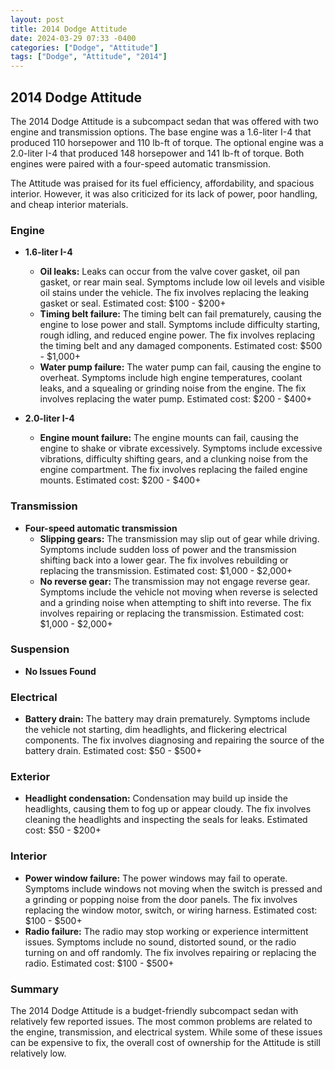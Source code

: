 ```yaml
---
layout: post
title: 2014 Dodge Attitude
date: 2024-03-29 07:33 -0400
categories: ["Dodge", "Attitude"]
tags: ["Dodge", "Attitude", "2014"]
---
```

## 2014 Dodge Attitude

The 2014 Dodge Attitude is a subcompact sedan that was offered with two engine and transmission options. The base engine was a 1.6-liter I-4 that produced 110 horsepower and 110 lb-ft of torque. The optional engine was a 2.0-liter I-4 that produced 148 horsepower and 141 lb-ft of torque. Both engines were paired with a four-speed automatic transmission.

The Attitude was praised for its fuel efficiency, affordability, and spacious interior. However, it was also criticized for its lack of power, poor handling, and cheap interior materials.

### Engine

- **1.6-liter I-4**
  - **Oil leaks:** Leaks can occur from the valve cover gasket, oil pan gasket, or rear main seal. Symptoms include low oil levels and visible oil stains under the vehicle. The fix involves replacing the leaking gasket or seal. Estimated cost: $100 - $200+
  - **Timing belt failure:** The timing belt can fail prematurely, causing the engine to lose power and stall. Symptoms include difficulty starting, rough idling, and reduced engine power. The fix involves replacing the timing belt and any damaged components. Estimated cost: $500 - $1,000+
  - **Water pump failure:** The water pump can fail, causing the engine to overheat. Symptoms include high engine temperatures, coolant leaks, and a squealing or grinding noise from the engine. The fix involves replacing the water pump. Estimated cost: $200 - $400+

- **2.0-liter I-4**
  - **Engine mount failure:** The engine mounts can fail, causing the engine to shake or vibrate excessively. Symptoms include excessive vibrations, difficulty shifting gears, and a clunking noise from the engine compartment. The fix involves replacing the failed engine mounts. Estimated cost: $200 - $400+

### Transmission

- **Four-speed automatic transmission**
  - **Slipping gears:** The transmission may slip out of gear while driving. Symptoms include sudden loss of power and the transmission shifting back into a lower gear. The fix involves rebuilding or replacing the transmission. Estimated cost: $1,000 - $2,000+
  - **No reverse gear:** The transmission may not engage reverse gear. Symptoms include the vehicle not moving when reverse is selected and a grinding noise when attempting to shift into reverse. The fix involves repairing or replacing the transmission. Estimated cost: $1,000 - $2,000+

### Suspension

- **No Issues Found**

### Electrical

- **Battery drain:** The battery may drain prematurely. Symptoms include the vehicle not starting, dim headlights, and flickering electrical components. The fix involves diagnosing and repairing the source of the battery drain. Estimated cost: $50 - $500+

### Exterior

- **Headlight condensation:** Condensation may build up inside the headlights, causing them to fog up or appear cloudy. The fix involves cleaning the headlights and inspecting the seals for leaks. Estimated cost: $50 - $200+

### Interior

- **Power window failure:** The power windows may fail to operate. Symptoms include windows not moving when the switch is pressed and a grinding or popping noise from the door panels. The fix involves replacing the window motor, switch, or wiring harness. Estimated cost: $100 - $500+
- **Radio failure:** The radio may stop working or experience intermittent issues. Symptoms include no sound, distorted sound, or the radio turning on and off randomly. The fix involves repairing or replacing the radio. Estimated cost: $100 - $500+

### Summary

The 2014 Dodge Attitude is a budget-friendly subcompact sedan with relatively few reported issues. The most common problems are related to the engine, transmission, and electrical system. While some of these issues can be expensive to fix, the overall cost of ownership for the Attitude is still relatively low.
